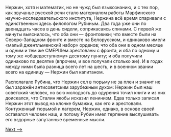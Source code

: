 Нержин, хотя и математик, но не чужд был языкознанию, и с тех пор, как звучанье русской речи стало материалом работы Марфинского научно-исследовательского института, Нержина всё время спаривали с единственным здесь филологом Рубиным. Два года уже они по двенадцать часов в день сидели, соприкасаясь спинами. С первой же минуты выяснилось, что оба они — фронтовики; что вместе были на Северо-Западном фронте и вместе на Белорусском, и одинаково имели «малый джентльменский набор» орденов; что оба они в одном месяце и одним и тем же СМЕРШем арестованы с фронта, и оба по одному и тому же «общедоступному» десятому пункту; и оба получили одинаково по десятке (впрочем, и все получали столько же). И в годах между ними была разница всего лет на шесть, и в военном звании всего на единицу — Нержин был капитаном.

Располагало Рубина, что Нержин сел в тюрьму не за плен и значит не был заражён антисоветским зарубежным духом: Нержин был наш советский человек, но всю молодость до одурения точил книги и из них доискался, что Сталин якобы исказил ленинизм. Едва только записал Нержин этот вывод на клочке бумажки, как его и арестовали. Контуженный тюрьмой и лагерем, Нержин, однако, в основе своей оставался человек наш, и потому Рубин имел терпение выслушивать его вздорные запутанные временные мысли.

[Next -->](https://github.com/AdamSkywalker/literature/blob/master/citations/ru/%D0%A1%D0%BE%D0%BB%D0%B6%D0%B5%D0%BD%D0%B8%D1%86%D1%8B%D0%BD/%D0%92%20%D0%BA%D1%80%D1%83%D0%B3%D0%B5%20%D0%BF%D0%B5%D1%80%D0%B2%D0%BE%D0%BC/02%20-%20%D0%A1%D0%B8%D0%BC%D0%BE%D1%87%D0%BA%D0%B0.md)